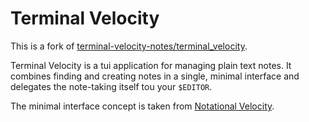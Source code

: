 # Terminal Velocity

This is a fork of
[terminal-velocity-notes/terminal_velocity](https://github.com/terminal-velocity-notes/terminal_velocity).

Terminal Velocity is a tui application for managing plain text notes.
It combines finding and creating notes in a single, minimal interface
and delegates the note-taking itself tou your `$EDITOR`.

The minimal interface concept is taken from [Notational
Velocity](http://notational.net/).
